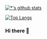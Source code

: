 [![*'s github stats](https://github-readme-stats.vercel.app/api?username=inbn6619&show_icons=true&theme=radical)](https://github.com/inbn6619)

[![Top Langs](https://github-readme-stats.vercel.app/api/top-langs/?username=inbn6619&layout=compact)](https://github.com/inbn6619/github-readme-stats)


### Hi there 👋

<!--
**inbn6619/inbn6619** is a ✨ _special_ ✨ repository because its `README.md` (this file) appears on your GitHub profile.

Here are some ideas to get you started:

- 🔭 I’m currently working on ...
- 🌱 I’m currently learning ...
- 👯 I’m looking to collaborate on ...
- 🤔 I’m looking for help with ...
- 💬 Ask me about ...
- 📫 How to reach me: ...
- 😄 Pronouns: ...
- ⚡ Fun fact: ...
-->
